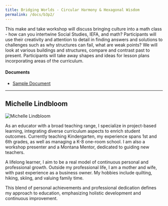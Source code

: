 ```yaml
---
title: Bridging Worlds - Circular Harmony & Hexagonal Wisdom
permalink: /docs/b3p2/
---
```


This make and take workshop will discuss bringing culture into a math class - how can you intertwine Social Studies, IEFA, and math? Participants will use their creativity and attention to detail in finding answers and solutions to challenges such as why structures can fail, what are weak points?  We will look at various buildings and structures, compare and contrast past to present.  Participants will take away shapes and ideas for lesson plans incorporating areas of the curriculum.

#### Documents
 - [Sample Document](../monday/breakout3/documents/b1p1d1.pdf)

***

## Michelle Lindbloom

![Michelle Lindbloom](../monday/breakout2/images/lindbloom.jpg)

As an educator with a broad teaching range, I specialize in project-based learning, integrating diverse curriculum aspects to enrich student outcomes. Currently teaching Kindergarten, my experience spans 1st and 6th grades, as well as managing a K-8 one-room school. I am also a workshop presenter and a Montana Mentor, dedicated to guiding new teachers.

A lifelong learner, I aim to be a real model of continuous personal and professional growth. Outside my professional life, I am a mother and wife, with past experience as a business owner. My hobbies include quilting, hiking, skiing, and valuing family time.

This blend of personal achievements and professional dedication defines my approach to education, emphasizing holistic development and continuous improvement.